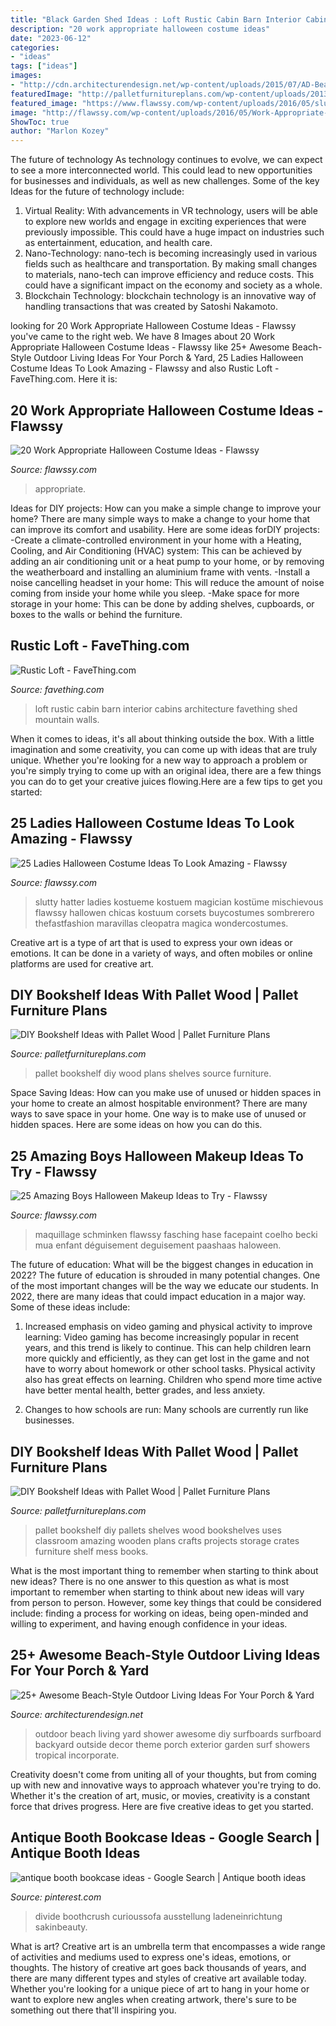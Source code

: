 ```yaml
---
title: "Black Garden Shed Ideas : Loft Rustic Cabin Barn Interior Cabins Architecture Favething Shed Mountain Walls"
description: "20 work appropriate halloween costume ideas"
date: "2023-06-12"
categories:
- "ideas"
tags: ["ideas"]
images:
- "http://cdn.architecturendesign.net/wp-content/uploads/2015/07/AD-Beach-Style-Outdoor-Living-Ideas-17.jpg"
featuredImage: "http://palletfurnitureplans.com/wp-content/uploads/2013/09/pallet-bookshelf-4.jpg"
featured_image: "https://www.flawssy.com/wp-content/uploads/2016/05/slutty-halloween-costumes-Halloween-party-costume-ideas.jpg"
image: "http://flawssy.com/wp-content/uploads/2016/05/Work-Appropriate-Halloween-Costumes.jpg"
ShowToc: true
author: "Marlon Kozey"
---
```



The future of technology
As technology continues to evolve, we can expect to see a more interconnected world. This could lead to new opportunities for businesses and individuals, as well as new challenges. Some of the key Ideas for the future of technology include: 
1. Virtual Reality: With advancements in VR technology, users will be able to explore new worlds and engage in exciting experiences that were previously impossible. This could have a huge impact on industries such as entertainment, education, and health care.
2. Nano-Technology: nano-tech is becoming increasingly used in various fields such as healthcare and transportation. By making small changes to materials, nano-tech can improve efficiency and reduce costs. This could have a significant impact on the economy and society as a whole. 
3. Blockchain Technology: blockchain technology is an innovative way of handling transactions that was created by Satoshi Nakamoto.

	

		
looking for 20 Work Appropriate Halloween Costume Ideas - Flawssy you've came to the right web. We have 8 Images about 20 Work Appropriate Halloween Costume Ideas - Flawssy like 25+ Awesome Beach-Style Outdoor Living Ideas For Your Porch &amp; Yard, 25 Ladies Halloween Costume Ideas To Look Amazing - Flawssy and also Rustic Loft - FaveThing.com. Here it is:
		
    
## 20 Work Appropriate Halloween Costume Ideas - Flawssy

<img loading=lazy src="http://flawssy.com/wp-content/uploads/2016/05/Work-Appropriate-Halloween-Costumes.jpg" onerror="this.onerror=null;this.src='https://tse4.mm.bing.net/th?id=OIP.Ce5TOeOyZXkE8sfCvJgGMwHaLJ&amp;pid=15.1';" alt="20 Work Appropriate Halloween Costume Ideas - Flawssy">

_Source: flawssy.com_

>appropriate. 

	

Ideas for DIY projects: How can you make a simple change to improve your home?
There are many simple ways to make a change to your home that can improve its comfort and usability. Here are some ideas forDIY projects: 
-Create a climate-controlled environment in your home with a Heating, Cooling, and Air Conditioning (HVAC) system: This can be achieved by adding an air conditioning unit or a heat pump to your home, or by removing the weatherboard and installing an aluminium frame with vents. 
-Install a noise cancelling headset in your home: This will reduce the amount of noise coming from inside your home while you sleep. 
-Make space for more storage in your home: This can be done by adding shelves, cupboards, or boxes to the walls or behind the furniture.

    
## Rustic Loft - FaveThing.com

<img loading=lazy src="http://www.favething.com/uploads/images/main-fave-images/rustic_loft-1.jpg" onerror="this.onerror=null;this.src='https://tse2.mm.bing.net/th?id=OIP.eCdj4JOXrkta1yv6kbnVoAHaK7&amp;pid=15.1';" alt="Rustic Loft - FaveThing.com">

_Source: favething.com_

>loft rustic cabin barn interior cabins architecture favething shed mountain walls. 

	

When it comes to ideas, it's all about thinking outside the box. With a little imagination and some creativity, you can come up with ideas that are truly unique. Whether you're looking for a new way to approach a problem or you're simply trying to come up with an original idea, there are a few things you can do to get your creative juices flowing.Here are a few tips to get you started:

    
## 25 Ladies Halloween Costume Ideas To Look Amazing - Flawssy

<img loading=lazy src="https://www.flawssy.com/wp-content/uploads/2016/05/slutty-halloween-costumes-Halloween-party-costume-ideas.jpg" onerror="this.onerror=null;this.src='https://tse2.mm.bing.net/th?id=OIP.VVCkYU8iSCaCyBbt8heTYAHaRc&amp;pid=15.1';" alt="25 Ladies Halloween Costume Ideas To Look Amazing - Flawssy">

_Source: flawssy.com_

>slutty hatter ladies kostueme kostuem magician kostüme mischievous flawssy hallowen chicas kostuum corsets buycostumes sombrerero thefastfashion maravillas cleopatra magica wondercostumes. 

	

Creative art is a type of art that is used to express your own ideas or emotions. It can be done in a variety of ways, and often mobiles or online platforms are used for creative art.

    
## DIY Bookshelf Ideas With Pallet Wood | Pallet Furniture Plans

<img loading=lazy src="http://palletfurnitureplans.com/wp-content/uploads/2013/09/pallet-bookshelf-8.jpg" onerror="this.onerror=null;this.src='https://tse4.mm.bing.net/th?id=OIP.5LEbcKgB9KUvqeiyefrJkgHaJ6&amp;pid=15.1';" alt="DIY Bookshelf Ideas with Pallet Wood | Pallet Furniture Plans">

_Source: palletfurnitureplans.com_

>pallet bookshelf diy wood plans shelves source furniture. 

	

Space Saving Ideas: How can you make use of unused or hidden spaces in your home to create an almost hospitable environment?
There are many ways to save space in your home. One way is to make use of unused or hidden spaces. Here are some ideas on how you can do this.

    
## 25 Amazing Boys Halloween Makeup Ideas To Try - Flawssy

<img loading=lazy src="http://flawssy.com/wp-content/uploads/2016/05/rat-makeup-ideas-for-boy-at-haloween.jpg" onerror="this.onerror=null;this.src='https://tse1.mm.bing.net/th?id=OIP.drIJAtEZiz2I__hvA8YkZQHaJ4&amp;pid=15.1';" alt="25 Amazing Boys Halloween Makeup Ideas to Try - Flawssy">

_Source: flawssy.com_

>maquillage schminken flawssy fasching hase facepaint coelho becki mua enfant déguisement deguisement paashaas haloween. 

	

The future of education: What will be the biggest changes in education in 2022?
The future of education is shrouded in many potential changes. One of the most important changes will be the way we educate our students. In 2022, there are many ideas that could impact education in a major way. Some of these ideas include: 
1) Increased emphasis on video gaming and physical activity to improve learning: Video gaming has become increasingly popular in recent years, and this trend is likely to continue. This can help children learn more quickly and efficiently, as they can get lost in the game and not have to worry about homework or other school tasks. Physical activity also has great effects on learning. Children who spend more time active have better mental health, better grades, and less anxiety. 

2) Changes to how schools are run: Many schools are currently run like businesses.

    
## DIY Bookshelf Ideas With Pallet Wood | Pallet Furniture Plans

<img loading=lazy src="http://palletfurnitureplans.com/wp-content/uploads/2013/09/pallet-bookshelf-4.jpg" onerror="this.onerror=null;this.src='https://tse3.mm.bing.net/th?id=OIP.G9brGzUQ9FtzQf_DmUiO5gHaJ6&amp;pid=15.1';" alt="DIY Bookshelf Ideas with Pallet Wood | Pallet Furniture Plans">

_Source: palletfurnitureplans.com_

>pallet bookshelf diy pallets shelves wood bookshelves uses classroom amazing wooden plans crafts projects storage crates furniture shelf mess books. 

	

What is the most important thing to remember when starting to think about new ideas?
There is no one answer to this question as what is most important to remember when starting to think about new ideas will vary from person to person. However, some key things that could be considered include: finding a process for working on ideas, being open-minded and willing to experiment, and having enough confidence in your ideas.

    
## 25+ Awesome Beach-Style Outdoor Living Ideas For Your Porch &amp; Yard

<img loading=lazy src="http://cdn.architecturendesign.net/wp-content/uploads/2015/07/AD-Beach-Style-Outdoor-Living-Ideas-17.jpg" onerror="this.onerror=null;this.src='https://tse2.mm.bing.net/th?id=OIP.f4KXxdrTKzKC686p1PpgbAHaJ4&amp;pid=15.1';" alt="25+ Awesome Beach-Style Outdoor Living Ideas For Your Porch &amp; Yard">

_Source: architecturendesign.net_

>outdoor beach living yard shower awesome diy surfboards surfboard backyard outside decor theme porch exterior garden surf showers tropical incorporate. 

	

Creativity doesn't come from uniting all of your thoughts, but from coming up with new and innovative ways to approach whatever you're trying to do. Whether it's the creation of art, music, or movies, creativity is a constant force that drives progress. Here are five creative ideas to get you started.

    
## Antique Booth Bookcase Ideas - Google Search | Antique Booth Ideas

<img loading=lazy src="https://i.pinimg.com/736x/62/b9/93/62b9936b4e3d152a52600311ed4c2054.jpg" onerror="this.onerror=null;this.src='https://tse1.mm.bing.net/th?id=OIP.dCpuizhzal88B4k68D3DaQHaJ4&amp;pid=15.1';" alt="antique booth bookcase ideas - Google Search | Antique booth ideas">

_Source: pinterest.com_

>divide boothcrush curioussofa ausstellung ladeneinrichtung sakinbeauty. 

	

What is art?
Creative art is an umbrella term that encompasses a wide range of activities and mediums used to express one's ideas, emotions, or thoughts. The history of creative art goes back thousands of years, and there are many different types and styles of creative art available today. Whether you're looking for a unique piece of art to hang in your home or want to explore new angles when creating artwork, there's sure to be something out there that'll inspiring you.

